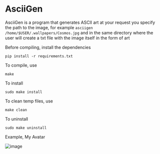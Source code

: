 # AsciiGen
AsciiGen is a program that generates ASCII art at your request you specify the path to the image, for example ```asciigen /home/$USER/.wallpapers/Cosmos.jpg``` and in the same directory where the user will create a txt file with the image itself in the form of art

Before compiling, install the dependencies
```
pip install -r requirements.txt
```
To compile, use
```
make
```
To install
```
sudo make install
```
To clean temp files, use
```
make clean
```
To uninstall
```
sudo make uninstall
```

Example, My Avatar

![image](https://github.com/user-attachments/assets/20205f0c-0698-486b-9197-766a0bc711f2)

